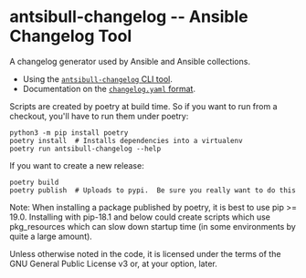 # antsibull-changelog -- Ansible Changelog Tool

A changelog generator used by Ansible and Ansible collections.

- Using the [`antsibull-changelog` CLI tool](https://github.com/ansible-community/antsibull-changelog/tree/main/docs/changelogs.rst).
- Documentation on the [`changelog.yaml` format](https://github.com/ansible-community/antsibull-changelog/tree/main/docs/changelog.yaml-format.md).

Scripts are created by poetry at build time.  So if you want to run from
a checkout, you'll have to run them under poetry:

    python3 -m pip install poetry
    poetry install  # Installs dependencies into a virtualenv
    poetry run antsibull-changelog --help

If you want to create a new release:

    poetry build
    poetry publish  # Uploads to pypi.  Be sure you really want to do this

Note: When installing a package published by poetry, it is best to use pip >= 19.0.
Installing with pip-18.1 and below could create scripts which use pkg_resources
which can slow down startup time (in some environments by quite a large amount).

Unless otherwise noted in the code, it is licensed under the terms of the GNU
General Public License v3 or, at your option, later.
